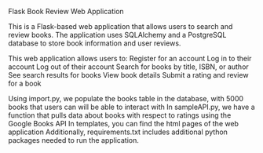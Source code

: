 Flask Book Review Web Application

This is a Flask-based web application that allows users to search and review books. The application uses SQLAlchemy and a PostgreSQL database to store book information and user reviews.

This web application allows users to:
Register for an account
Log in to their account
Log out of their account
Search for books by title, ISBN, or author
See search results for books
View book details
Submit a rating and review for a book

Using import.py, we populate the books table in the database, with 5000 books that users can will be able to interact with
In sampleAPI.py, we have a function that pulls data about books with respect to ratings using the Google Books API
In templates, you can find the html pages of the web application
Additionally, requirements.txt includes additional python packages needed to run the application.
